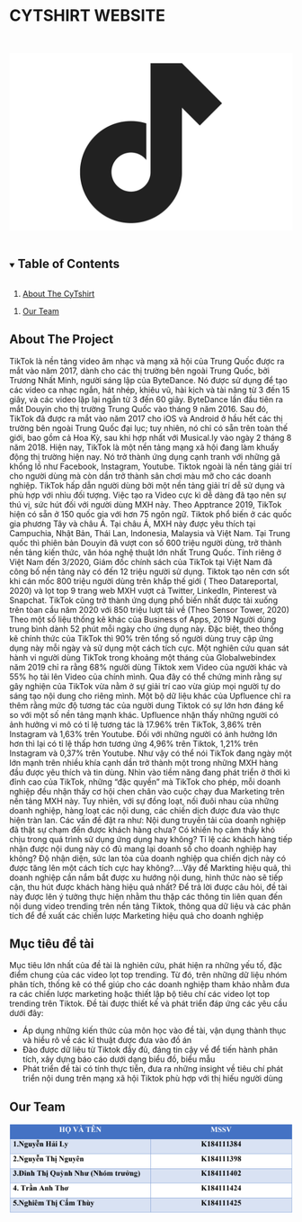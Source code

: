 # CYTSHIRT WEBSITE


<br />
<p align="center">
  <a>
    <img src="https://github.com/thota18411/UEL_Project_Data_Mining_Titktok/blob/main/DataAnalysis/tiktok.jpg" >
  </a>
</p>


<!-- TABLE OF CONTENTS -->
<details open="open">
  <summary><h2 style="display: inline-block">Table of Contents</h2></summary>
  <ol>
    <li>
      <a href="#about-the-project">About The CyTshirt</a>
    </li>
  </ol>
    <ol>
    <li>
      <a href="#our-team">Our Team</a>
    </li>
  </ol>
</details>



<!-- ABOUT THE PROJECT -->
## About The Project
TikTok là nền tảng video âm nhạc và mạng xã hội của Trung Quốc được ra mắt vào năm
2017, dành cho các thị trường bên ngoài Trung Quốc, bởi Trương Nhất Minh, người sáng lập
của ByteDance. Nó được sử dụng để tạo các video ca nhạc ngắn, hát nhép, khiêu vũ, hài kịch
và tài năng từ 3 đến 15 giây, và các video lặp lại ngắn từ 3 đến 60 giây. ByteDance lần đầu
tiên ra mắt Douyin cho thị trường Trung Quốc vào tháng 9 năm 2016. Sau đó, TikTok đã
được ra mắt vào năm 2017 cho iOS và Android ở hầu hết các thị trường bên ngoài Trung
Quốc đại lục; tuy nhiên, nó chỉ có sẵn trên toàn thế giới, bao gồm cả Hoa Kỳ, sau khi hợp
nhất với Musical.ly vào ngày 2 tháng 8 năm 2018.
Hiện nay, TikTok là một nền tảng mạng xã hội đang làm khuấy động thị trường hiện nay. Nó
trở thành ứng dụng cạnh tranh với những gã khổng lồ như Facebook, Instagram, Youtube.
Tiktok ngoài là nền tảng giải trí cho người dùng mà còn dần trở thành sân chơi màu mỡ cho
các doanh nghiệp. TikTok hấp dẫn người dùng bởi một nền tảng giải trí dễ sử dụng và phù
hợp với nhìu đối tượng. Việc tạo ra Video cực kì dễ dàng đã tạo nên sự thú vị, sức hút đối với
người dùng MXH này.
Theo Apptrance 2019, TikTok hiện có sẵn ở 150 quốc gia với hơn 75 ngôn ngữ. Tiktok phổ
biến ở các quốc gia phương Tây và châu Á. Tại châu Á, MXH này được yêu thích tại
Campuchia, Nhật Bản, Thái Lan, Indonesia, Malaysia và Việt Nam. Tại Trung quốc thì phiên
bản Douyin đã vượt con số 600 triệu người dùng, trở thành nền tảng kiến thức, văn hóa nghệ
thuật lớn nhất Trung Quốc. Tính riêng ở Việt Nam đến 3/2020, Giám đốc chính sách của
TikTok tại Việt Nam đã công bố nền tảng này có đến 12 triệu người sử dụng. Tiktok tạo nên
cơn sốt khi cán mốc 800 triệu người dùng trên khắp thế giới ( Theo Datareportal, 2020) và lọt
top 9 trang web MXH vượt cả Twitter, LinkedIn, Pinterest và Snapchat. TikTok cũng trở
thành ứng dụng phổ biến nhất được tải xuống trên tòan cầu năm 2020 với 850 triệu lượt tải
về (Theo Sensor Tower, 2020)
Theo một số liệu thống kê khác của Business of Apps, 2019 Người dùng trung bình dành 52
phút mỗi ngày cho ứng dụng này. Đặc biệt, theo thống kê chính thức của TikTok thì 90% trên
tổng số người dùng truy cập ứng dụng này mỗi ngày và sử dụng một cách tích cực. Một
nghiên cứu quan sát hành vi người dùng TikTok trong khoảng một tháng của Globalwebindex
năm 2019 chỉ ra rằng 68% người dùng Tiktok xem Video của người khác và 55% họ tải lên
Video của chính mình. Qua đây có thể chứng minh rằng sự gây nghiện của TikTok vừa nằm
ở sự giải trí cao vừa giúp mọi người tự do sáng tạo nội dung cho riêng mình.
Một bộ dữ liệu khác của Upfluence chỉ ra thêm rằng mức độ tương tác của người dung Tiktok
có sự lớn hơn đáng kể so với một số nền tảng mạnh khác. Upfluence nhận thấy những người
có ảnh hưởng vi mô có tỉ lệ tương tác là 17.96% trên TikTok, 3,86% trên Instagram và 1,63%
trên Youtube. Đối với những người có ảnh hưởng lớn hơn thì lại có tỉ lệ thấp hơn tương ứng
4,96% trên Tiktok, 1,21% trên Instagram và 0,37% trên Youtube.
Như vậy có thể nói TikTok đang ngày một lớn mạnh trên nhiều khía cạnh dần trở thành một
trong những MXH hàng đầu được yêu thích và tin dùng.
Nhìn vào tiềm năng đang phát triển ở thời kì đỉnh cao của TikTok, những “đặc quyền” mà
TikTok cho phép, mỗi doanh nghiệp đều nhận thấy cơ hội chen chân vào cuộc chạy đua
Marketing trên nền tảng MXH này. Tuy nhiên, với sự đồng loạt, nối đuôi nhau của những
doanh nghiệp, hàng loạt các nội dung, các chiến dịch được đưa vào thực hiện tràn lan. Các
vấn đề đặt ra như: Nội dung truyền tải của doanh nghiệp đã thật sự chạm đến được khách
hàng chưa? Có khiến họ cảm thấy khó chịu trong quá trình sử dụng ứng dụng hay không? Tỉ
lệ các khách hàng tiếp nhận được nội dung này có đủ mang lại doanh số cho doanh nghiệp
hay không? Độ nhận diện, sức lan tỏa của doanh nghiệp qua chiến dịch này có được tăng lên
một cách tích cực hay không?....Vậy để Markting hiệu quả, thì doanh nghiệp cần nắm bắt
được xu hướng nội dung, hình thức nào sẽ tiếp cận, thu hút được khách hàng hiệu quả nhất?
Để trả lời được câu hỏi, đề tài này được lên ý tưởng thực hiện nhằm thu thập các thông tin
liên quan đến nội dung video trending trên nền tảng Tiktok, thông qua dữ liệu và các phân
tích để đề xuất các chiến lược Marketing hiệu quả cho doanh nghiệp
## Mục tiêu đề tài
Mục tiêu lớn nhất của đề tài là nghiên cứu, phát hiện ra những yếu tố, đặc điểm chung của
các video lọt top trending. Từ đó, trên những dữ liệu nhóm phân tích, thống kê có thể giúp
cho các doanh nghiệp tham khảo nhằm đưa ra các chiến lược marketing hoặc thiết lập bộ tiêu
chí các video lọt top trending trên Tiktok.
Đề tài được thiết kế và phát triển đáp ứng các yêu cầu dưới đây:
- Áp dụng những kiến thức của môn học vào đề tài, vận dụng thành thục và hiểu rõ về các
kĩ thuật được đưa vào đồ án
- Đào được dữ liệu từ Tiktok đầy đủ, đáng tin cậy về để tiến hành phân tích, xây dựng báo
cáo dưới dạng biểu đồ, biểu mẫu
- Phát triển đề tài có tính thực tiễn, đưa ra những insight về tiêu chí phát triển nội dung trên
mạng xã hội Tiktok phù hợp với thị hiếu người dùng

<!-- GETTING STARTED -->
## Our Team
<img src="https://github.com/thota18411/UEL_Project_Data_Mining_Titktok/blob/main/DataAnalysis/team.PNG" >





[linkedin-url]: https://www.linkedin.com/in/tho-tran-anh-6954001ba/
